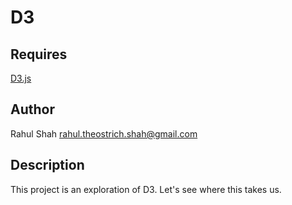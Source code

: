 D3
==

Requires
--------
[D3.js][dl]

[dl]: http://d3js.org/d3.v3.min.js


Author
------
Rahul Shah <rahul.theostrich.shah@gmail.com>


Description
-----------
This project is an exploration of D3. Let's see where this takes us.
